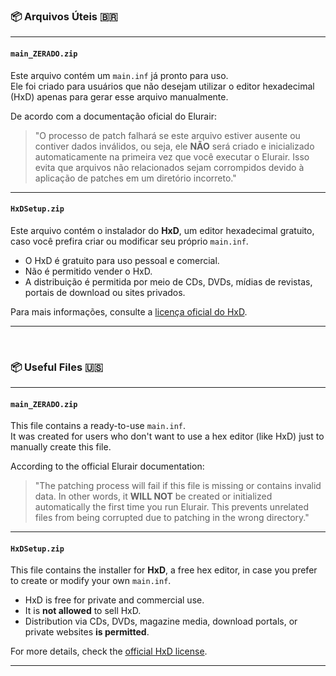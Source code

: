 ### 📦 Arquivos Úteis 🇧🇷

---

#### `main_ZERADO.zip`

Este arquivo contém um `main.inf` já pronto para uso.  
Ele foi criado para usuários que não desejam utilizar o editor hexadecimal (HxD) apenas para gerar esse arquivo manualmente.

De acordo com a documentação oficial do Elurair:

> "O processo de patch falhará se este arquivo estiver ausente ou contiver dados inválidos, ou seja, ele **NÃO** será criado e inicializado automaticamente na primeira vez que você executar o Elurair. Isso evita que arquivos não relacionados sejam corrompidos devido à aplicação de patches em um diretório incorreto."

---

#### `HxDSetup.zip`

Este arquivo contém o instalador do **HxD**, um editor hexadecimal gratuito, caso você prefira criar ou modificar seu próprio `main.inf`.

- O HxD é gratuito para uso pessoal e comercial.  
- Não é permitido vender o HxD.  
- A distribuição é permitida por meio de CDs, DVDs, mídias de revistas, portais de download ou sites privados.

Para mais informações, consulte a [licença oficial do HxD](https://mh-nexus.de/en/hxd/license.php).

---



<br>

### 📦 Useful Files 🇺🇸

---

#### `main_ZERADO.zip`

This file contains a ready-to-use `main.inf`.  
It was created for users who don't want to use a hex editor (like HxD) just to manually create this file.

According to the official Elurair documentation:

> "The patching process will fail if this file is missing or contains invalid data. In other words, it **WILL NOT** be created or initialized automatically the first time you run Elurair. This prevents unrelated files from being corrupted due to patching in the wrong directory."

---

#### `HxDSetup.zip`

This file contains the installer for **HxD**, a free hex editor, in case you prefer to create or modify your own `main.inf`.

- HxD is free for private and commercial use.  
- It is **not allowed** to sell HxD.  
- Distribution via CDs, DVDs, magazine media, download portals, or private websites **is permitted**.

For more details, check the [official HxD license](https://mh-nexus.de/en/hxd/license.php).

---
